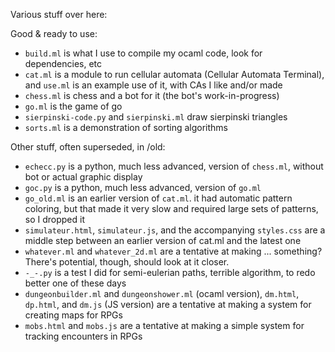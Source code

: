 Various stuff over here:

Good & ready to use:
- `build.ml` is what I use to compile my ocaml code, look for dependencies, etc
- `cat.ml` is a module to run cellular automata (Cellular Automata Terminal), and `use.ml` is an example use of it, with CAs I like and/or made
- `chess.ml` is chess and a bot for it (the bot's work-in-progress)
- `go.ml` is the game of go
- `sierpinski-code.py` and `sierpinski.ml` draw sierpinski triangles
- `sorts.ml` is a demonstration of sorting algorithms

Other stuff, often superseded, in /old:
- `echecc.py` is a python, much less advanced, version of `chess.ml`, without bot or actual graphic display
- `goc.py` is a python, much less advanced, version of `go.ml`
- `go_old.ml` is an earlier version of `cat.ml`. it had automatic pattern coloring, but that made it very slow and required large sets of patterns, so I dropped it
- `simulateur.html`, `simulateur.js`, and the accompanying `styles.css` are a middle step between an earlier version of cat.ml and the latest one
- `whatever.ml` and `whatever_2d.ml` are a tentative at making ... something? There's potential, though, should look at it closer.
- `-_-.py` is a test I did for semi-eulerian paths, terrible algorithm, to redo better one of these days
- `dungeonbuilder.ml` and `dungeonshower.ml` (ocaml version), `dm.html`, `dp.html`, and `dm.js` (JS version) are a tentative at making a system for creating maps for RPGs
- `mobs.html` and `mobs.js` are a tentative at making a simple system for tracking encounters in RPGs
